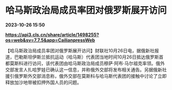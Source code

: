 # 哈马斯政治局成员率团对俄罗斯展开访问

**2023-10-26 15:50**

**https://api3.cls.cn/share/article/1498255?os=web&sv=7.7.5&app=CailianpressWeb**

【哈马斯政治局成员率团对俄罗斯展开访问】财联社10月26日电，据俄新社报道，巴勒斯坦伊斯兰抵抗运动（哈马斯）代表团当地时间10月26日抵达俄罗斯首都莫斯科进行访问，该代表团由哈马斯政治局成员穆萨·阿布·马尔祖克率领。俄外交部发言人扎哈罗娃已确认这一信息，并称俄外交部将发布相关通告。另据俄新社援引俄罗斯外交部消息称，俄外交部在莫斯科与哈马斯代表团的接触中讨论了立即释放加沙地带被扣押外国人员的问题。